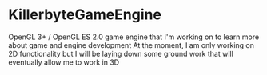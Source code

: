 KillerbyteGameEngine
====================

OpenGL 3+  / OpenGL ES 2.0 game engine that I'm working on to learn more about game and engine development
At the moment, I am only working on 2D functionality but I will be laying down some ground work that will 
eventually allow me to work in 3D
